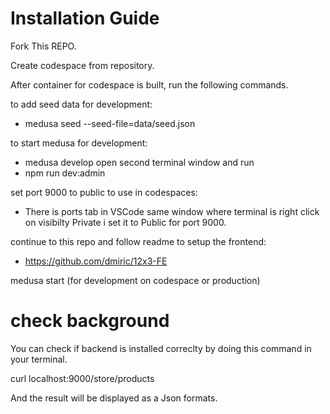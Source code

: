 # Installation Guide

Fork This REPO.

Create codespace from repository.

After container for codespace is built, run the following commands.

to add seed data for development:
 - medusa seed --seed-file=data/seed.json

to start medusa for development:
 - medusa develop
 open second terminal window and run 
 - npm run dev:admin

set port 9000 to public to use in codespaces:
 - There is ports tab in VSCode same window where terminal is right click on visibilty Private i set it to Public for port 9000.

continue to this repo and follow readme to setup the frontend:
 - https://github.com/dmiric/12x3-FE

medusa start (for development on codespace or production)

# check background
You can check if backend is installed correclty by doing this command in your terminal. 

curl localhost:9000/store/products

And the result will be displayed as a Json formats.
